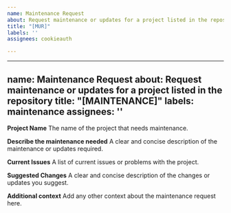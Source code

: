 ```yaml
---
name: Maintenance Request
about: Request maintenance or updates for a project listed in the repository
title: "[MUR]"
labels: ''
assignees: cookieauth

---
```


---
name: Maintenance Request
about: Request maintenance or updates for a project listed in the repository
title: "[MAINTENANCE]"
labels: maintenance
assignees: ''
---

**Project Name**
The name of the project that needs maintenance.

**Describe the maintenance needed**
A clear and concise description of the maintenance or updates required.

**Current Issues**
A list of current issues or problems with the project.

**Suggested Changes**
A clear and concise description of the changes or updates you suggest.

**Additional context**
Add any other context about the maintenance request here.
